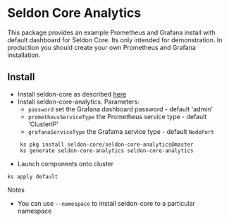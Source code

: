 # Seldon Core Analytics

This package provides an example Prometheus and Grafana install with default dashboard for Seldon Core. Its only intended for demonstration. In production you should create your own Prometheus and Grafana installation.

## Install

 * Install seldon-core as described [here](../../docs/install.md#with-ksonnet)
 * Install seldon-core-analytics. Parameters:
   * ```password``` set the Grafana dashboard password - default 'admin'
   * ```prometheusServiceType``` the Prometheus service type - default 'ClusterIP'
   * ```grafanaServiceType``` the Grafama service type - default `NodePort`

```
    ks pkg install seldon-core/seldon-core-analytics@master
    ks generate seldon-core-analytics seldon-core-analytics
```
 * Launch components onto cluster
 ```
 ks apply default
 ```
Notes

 * You can use ```--namespace``` to install seldon-core to a particular namespace
